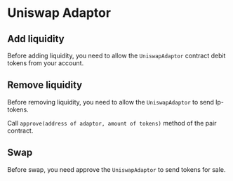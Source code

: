 # Uniswap Adaptor

## Add liquidity

Before adding liquidity, you need to allow the `UniswapAdaptor` contract debit tokens from your account.

## Remove liquidity

Before removing liquidity, you need to allow the `UniswapAdaptor` to send lp-tokens.

Call `approve(address of adaptor, amount of tokens)` method of the pair contract.

## Swap

Before swap, you need approve the `UniswapAdaptor` to send tokens for sale.
